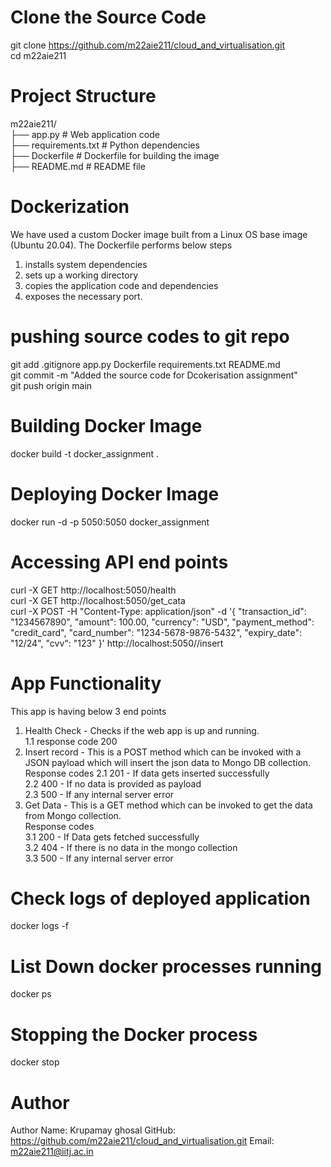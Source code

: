 # Clone the Source Code 
git clone https://github.com/m22aie211/cloud_and_virtualisation.git  
cd m22aie211

# Project Structure  
m22aie211/  
├── app.py            # Web application code  
├── requirements.txt  # Python dependencies  
├── Dockerfile        # Dockerfile for building the image  
├── README.md         # README file  

# Dockerization
We have used a custom Docker image built from a Linux OS base image (Ubuntu 20.04). The Dockerfile performs below steps  
1. installs system dependencies  
2. sets up a working directory  
3. copies the application code and dependencies  
4. exposes the necessary port.  

# pushing source codes to git repo  
git add .gitignore app.py Dockerfile requirements.txt README.md  
git commit -m "Added the source code for Dcokerisation assignment"  
git push origin main

# Building Docker Image  
docker build -t docker_assignment .  
# Deploying Docker Image  
docker run -d -p 5050:5050 docker_assignment  
# Accessing API end points   
curl -X GET http://localhost:5050/health  
curl -X GET http://localhost:5050/get_cata  
curl -X POST -H "Content-Type: application/json" -d '{
	"transaction_id": "1234567890",
	"amount": 100.00,
	"currency": "USD",
	"payment_method": "credit_card",
	"card_number": "1234-5678-9876-5432",
	"expiry_date": "12/24",
	"cvv": "123"
}' http://localhost:5050//insert  

# App Functionality   
This app is having below 3 end points  

1. Health Check - Checks if the web app is up and running.   
   1.1 response code 200  
2. Insert record - This is a POST method which can be invoked with a JSON payload which will insert the json data to Mongo DB collection.
	Response codes
	2.1 201 - If data gets inserted successfully  
	2.2 400 - If no data is provided as payload  
   	2.3 500 - If any internal server error  
3. Get Data - This is a GET method which can be invoked to get the data from Mongo collection.  
	Response codes  
	3.1 200 - If Data gets fetched successfully  
    3.2 404 - If there is no data in the mongo collection   
    3.3 500 - If any internal server error  
# Check logs of deployed application  
docker logs -f <CONTAINER ID>  
# List Down docker processes running  
docker ps  
# Stopping the Docker process  
docker stop <CONTAINER ID>  

# Author
Author Name: Krupamay ghosal
GitHub: https://github.com/m22aie211/cloud_and_virtualisation.git
Email: m22aie211@iitj.ac.in

